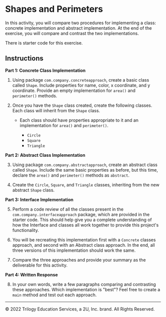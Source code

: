 # Shapes and Perimeters

In this activity, you will compare two procedures for implementing a class: concrete implementation and abstract implementation. At the end of the exercise, you will compare and contrast the two implementations.

There is starter code for this exercise.

## Instructions

**Part 1: Concrete Class Implementation**

1. Using package `com.company.concreteapproach`, create a basic class called `Shape`. Include properties for name, color, x coordinate, and y coordinate. Provide an empty implementation for `area()` and `perimeter()` methods.

2. Once you have the `Shape` class created, create the following classes. Each class will inherit from the  `Shape` class. 

    - Each class should have properties appropriate to it and an implementation for `area()` and `perimeter()`.

         - `Circle`
         - `Square`
         - `Triangle`

**Part 2: Abstract Class Implementation**

3. Using package `com.company.abstractapproach`, create an abstract class called `Shape`. Include the same basic properties as before, but this time, declare the `area()` and `perimeter()` methods as `abstract`.

4. Create the `Circle`, `Square`, and `Triangle` classes, inheriting from the new abstract `Shape` class.

**Part 3: Interface Implementation**

5. Perform a code review of all the classes present in the `com.company.interfaceapproach` package, which are provided in the starter code. This should help give you a complete understanding of how the Interface and classes all work together to provide this project's functionality.

6. You will be recreating this implementation first with a `Concrete` classes approach, and second with an Abstract class approach. In the end, all three versions of this implementation should work the same.

7. Compare the three approaches and provide your summary as the deliverable for this activity. 

**Part 4: Written Response**

8. In your own words, write a few paragraphs comparing and contrasting these approaches. Which implementation is "best"? Feel free to create a `main` method and test out each approach.

---

© 2022 Trilogy Education Services, a 2U, Inc. brand. All Rights Reserved.